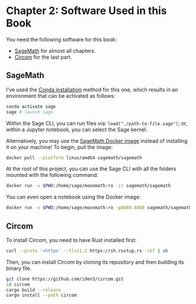 # Chapter 2: Software Used in this Book

You need the following software for this book:

- [SageMath](https://www.sagemath.org/) for almost all chapters.
- [Circom](https://docs.circom.io/) for the last part.

## SageMath

I've used the [Conda installation](https://doc.sagemath.org/html/en/installation/conda.html) method for this one, which results in an environment that can be activated as follows:

```sh
conda activate sage
sage # launch sage
```

Within the Sage CLI, you can run files via: `load("./path-to-file.sage")`; or, within a Jupyter notebook, you can select the Sage kernel.

Alternatively, you may use the [SageMath Docker image](https://hub.docker.com/r/sagemath/sagemath) instead of installing it on your machine! To begin, pull the image:

```sh
docker pull --platform linux/amd64 sagemath/sagemath
```

At the root of this project, you can use the Sage CLI with all the folders mounted with the following command:

```sh
docker run -v $PWD:/home/sage/moonmath:ro -it sagemath/sagemath
```

You can even open a notebook using the Docker image:

```sh
docker run -v $PWD:/home/sage/moonmath:ro -p8888:8888 sagemath/sagemath sage-jupyter
```

## Circom

To install Circom, you need to have Rust installed first:

```sh
curl --proto '=https' --tlsv1.2 https://sh.rustup.rs -sSf | sh
```

Then, you can install Circom by cloning its repository and then building its binary file.

```sh
git clone https://github.com/iden3/circom.git
cd circom
cargo build --release
cargo install --path circom
```
